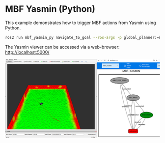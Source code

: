 # MBF Yasmin (Python)

This example demonstrates how to trigger MBF actions from Yasmin using Python.

```bash
ros2 run mbf_yasmin_py navigate_to_goal --ros-args -p global_planner:=mesh_planner -p controller:=mesh_controller
```

The Yasmin viewer can be accessed via a web-browser: [http://localhost:5000/](http://localhost:5000/)

![MBF Yasmin](.media/mbf_yasmin.png)
